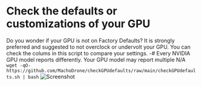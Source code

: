 # Check the defaults or customizations of your GPU
Do you wonder if your GPU is not on Factory Defaults?
It is strongly preferred and suggested to not overclock or undervolt your GPU.
You can check the colums in this script to compare your settings.
-# Every NVIDIA GPU model reports differently. Your GPU model may report multiple N/A
```wget -qO- https://github.com/MachoDrone/checkGPUdefaults/raw/main/checkGPUdefaults.sh | bash```
![Screenshot](checkGPUdefaults.png)
